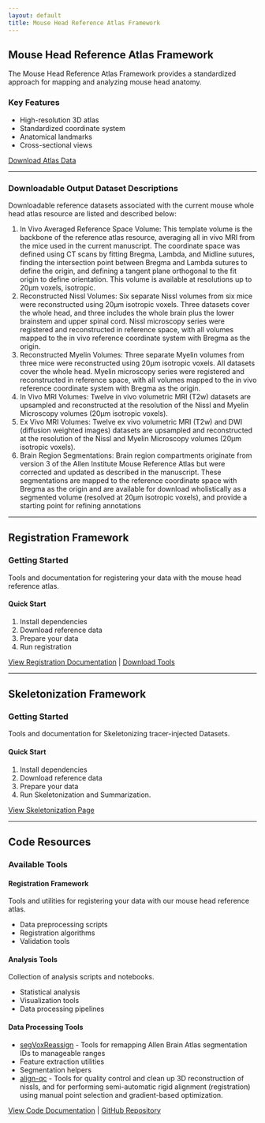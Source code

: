 ```yaml
---
layout: default
title: Mouse Head Reference Atlas Framework
---
```



## Mouse Head Reference Atlas Framework

The Mouse Head Reference Atlas Framework provides a standardized approach for mapping and analyzing mouse head anatomy.

### Key Features
- High-resolution 3D atlas
- Standardized coordinate system
- Anatomical landmarks
- Cross-sectional views

[Download Atlas Data](/pages/mouse/datasets)

---

### Downloadable Output Dataset Descriptions
 Downloadable reference datasets associated with the current mouse whole head atlas resource are listed and described below:
 
1. In Vivo Averaged Reference Space Volume: This template volume is the backbone of the reference atlas resource, averaging all in vivo MRI from the mice used in the current manuscript. The coordinate space was defined using CT scans by fitting Bregma, Lambda, and Midline sutures, finding the intersection point between Bregma and Lambda sutures to define the origin, and defining a tangent plane orthogonal to the fit origin to define orientation. This volume is available at resolutions up to 20μm voxels, isotropic. 
2. Reconstructed Nissl Volumes: Six separate Nissl volumes from six mice were reconstructed using 20μm isotropic voxels. Three datasets cover the whole head, and three includes the whole brain plus the lower brainstem and upper spinal cord. Nissl microscopy series were registered and reconstructed in reference space, with all volumes mapped to the in vivo reference coordinate system with Bregma as the origin. 
3. Reconstructed Myelin Volumes: Three separate Myelin volumes from three mice were reconstructed using 20μm isotropic voxels. All datasets cover the whole head. Myelin microscopy series were registered and reconstructed in reference space, with all volumes mapped to the in vivo reference coordinate system with Bregma as the origin. 
4. In Vivo MRI Volumes: Twelve in vivo volumetric MRI (T2w) datasets are upsampled and reconstructed at the resolution of the Nissl and Myelin Microscopy volumes (20μm isotropic voxels). 
5. Ex Vivo MRI Volumes: Twelve ex vivo volumetric MRI (T2w) and DWI (diffusion weighted images) datasets are upsampled and reconstructed at the resolution of the Nissl and Myelin Microscopy volumes (20μm isotropic voxels). 
6. Brain Region Segmentations: Brain region compartments originate from version 3 of the Allen Institute Mouse Reference Atlas but were corrected and updated as described in the manuscript. These segmentations are mapped to the reference coordinate space with Bregma as the origin and are available for download wholistically as a segmented volume (resolved at 20μm isotropic voxels), and provide a starting point for refining annotations


---

## Registration Framework

### Getting Started
Tools and documentation for registering your data with the mouse head reference atlas.

#### Quick Start
1. Install dependencies
2. Download reference data
3. Prepare your data
4. Run registration

[View Registration Documentation](https://twardlab.github.io/emlddmm/build/html/index.html) | [Download Tools](https://github.com/twardlab/emlddmm/archive/refs/heads/main.zip)

---
## Skeletonization Framework

### Getting Started
Tools and documentation for Skeletonizing tracer-injected Datasets.

#### Quick Start
1. Install dependencies
2. Download reference data
3. Prepare your data
4. Run Skeletonization and Summarization.

[View Skeletonization Page](/pages/skeletonization)

---

## Code Resources

### Available Tools

#### Registration Framework
Tools and utilities for registering your data with our mouse head reference atlas.
- Data preprocessing scripts
- Registration algorithms
- Validation tools

#### Analysis Tools
Collection of analysis scripts and notebooks.
- Statistical analysis
- Visualization tools
- Data processing pipelines

#### Data Processing Tools
- [segVoxReassign](/pages/segvoxreassign) - Tools for remapping Allen Brain Atlas segmentation IDs to manageable ranges
- Feature extraction utilities
- Segmentation helpers
- [align-qc](/pages/align-qc) - Tools for quality control and clean up 3D reconstruction of nissls, and for performing semi-automatic rigid alignment (registration) using manual point selection and gradient-based optimization.

[View Code Documentation](/pages/mouse/codes) | [GitHub Repository](#) 
